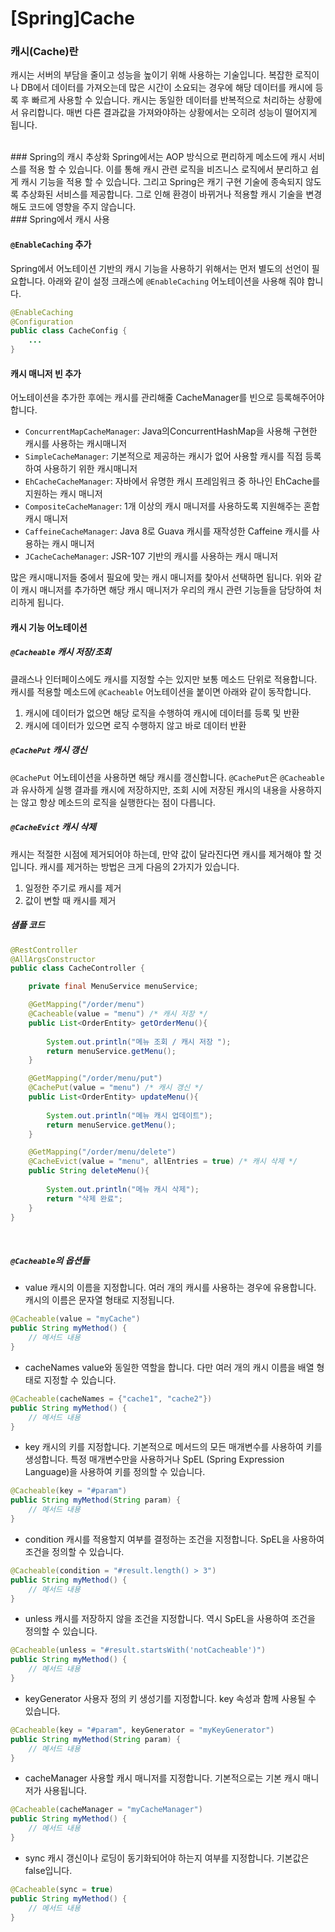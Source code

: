 # [Spring]Cache

### 캐시(Cache)란
캐시는 서버의 부담을 줄이고 성능을 높이기 위해 사용하는 기술입니다.
복잡한 로직이나 DB에서 데이터를 가져오는데 많은 시간이 소요되는 경우에 해당 데이터를 캐시에 등록 후 빠르게 사용할 수 있습니다.
캐시는 동일한 데이터를 반복적으로 처리하는 상황에서 유리합니다.
매번 다른 결과값을 가져와야하는 상황에서는 오히려 성능이 떨어지게 됩니다.

</br>
### Spring의 캐시 추상화
Spring에서는 AOP 방식으로 편리하게 메소드에 캐시 서비스를 적용 할 수 있습니다.
이를 통해 캐시 관련 로직을 비즈니스 로직에서 분리하고 쉽게 캐시 기능을 적용 할 수 있습니다.
그리고 Spring은 캐기 구현 기술에 종속되지 않도록 추상화된 서비스를 제공합니다.
그로 인해 환경이 바뀌거나 적용할 캐시 기술을 변경해도 코드에 영향을 주지 않습니다.

</br>
### Spring에서 캐시 사용

#### `@EnableCaching` 추가
Spring에서 어노테이션 기반의 캐시 기능을 사용하기 위해서는 먼저 별도의 선언이 필요합니다.
아래와 같이 설정 크래스에 `@EnableCaching` 어노테이션을 사용해 줘야 합니다.
```java
@EnableCaching
@Configuration 
public class CacheConfig {
    ... 
}
```

#### 캐시 매니저 빈 추가
어노테이션을 추가한 후에는 캐시를 관리해줄 CacheManager를 빈으로 등록해주어야 합니다.

* `ConcurrentMapCacheManager`: Java의ConcurrentHashMap을 사용해 구현한 캐시를 사용하는 캐시매니저
* `SimpleCacheManager`: 기본적으로 제공하는 캐시가 없어 사용할 캐시를 직접 등록하여 사용하기 위한 캐시매니저
* `EhCacheCacheManager`: 자바에서 유명한 캐시 프레임워크 중 하나인 EhCache를 지원하는 캐시 매니저
* `CompositeCacheManager`: 1개 이상의 캐시 매니저를 사용하도록 지원해주는 혼합 캐시 매니저
* `CaffeineCacheManager`: Java 8로 Guava 캐시를 재작성한 Caffeine 캐시를 사용하는 캐시 매니저
* `JCacheCacheManager`: JSR-107 기반의 캐시를 사용하는 캐시 매니저

많은 캐시매니저들 중에서 필요에 맞는 캐시 매니저를 찾아서 선택하면 됩니다.
위와 같이 캐시 매니저를 추가하면 해당 캐시 매니저가 우리의 캐시 관련 기능들을 담당하여 처리하게 됩니다.

#### 캐시 기능 어노테이션
##### `@Cacheable` 캐시 저장/조회
클래스나 인터페이스에도 캐시를 지정할 수는 있지만 보통 메소드 단위로 적용합니다. 
캐시를 적용할 메소드에 `@Cacheable` 어노테이션을 붙이면 아래와 같이 동작합니다.
1. 캐시에 데이터가 없으면 해당 로직을 수행하여 캐시에 데이터를 등록 및 반환
2. 캐시에 데이터가 있으면 로직 수행하지 않고 바로 데이터 반환

##### `@CachePut` 캐시 갱신
`@CachePut` 어노테이션을 사용하면 해당 캐시를 갱신합니다.
`@CachePut`은 `@Cacheable`과 유사하게 실행 결과를 캐시에 저장하지만, 조회 시에 저장된 캐시의 내용을 사용하지는 않고 항상 메소드의 로직을 실행한다는 점이 다릅니다.

##### `@CacheEvict` 캐시 삭제
캐시는 적절한 시점에 제거되어야 하는데, 만약 값이 달라진다면 캐시를 제거해야 할 것입니다. 
캐시를 제거하는 방법은 크게 다음의 2가지가 있습니다.
1. 일정한 주기로 캐시를 제거
2. 값이 변할 때 캐시를 제거

##### 샘플 코드
```java
@RestController
@AllArgsConstructor
public class CacheController {

	private final MenuService menuService;

    @GetMapping("/order/menu")
    @Cacheable(value = "menu") /* 캐시 저장 */
    public List<OrderEntity> getOrderMenu(){
	
        System.out.println("메뉴 조회 / 캐시 저장 ");
        return menuService.getMenu();
    }

    @GetMapping("/order/menu/put")
    @CachePut(value = "menu") /* 캐시 갱신 */
    public List<OrderEntity> updateMenu(){
	
        System.out.println("메뉴 캐시 업데이트");
        return menuService.getMenu();
    }

    @GetMapping("/order/menu/delete")
    @CacheEvict(value = "menu", allEntries = true) /* 캐시 삭제 */
    public String deleteMenu(){
	
        System.out.println("메뉴 캐시 삭제");
        return "삭제 완료";
    }
}
```

</br>

##### `@Cacheable`의 옵션들
* value
캐시의 이름을 지정합니다. 여러 개의 캐시를 사용하는 경우에 유용합니다.
캐시의 이름은 문자열 형태로 지정됩니다.

```java
@Cacheable(value = "myCache")
public String myMethod() {
    // 메서드 내용
}
```

* cacheNames
value와 동일한 역할을 합니다. 다만 여러 개의 캐시 이름을 배열 형태로 지정할 수 있습니다.

```java
@Cacheable(cacheNames = {"cache1", "cache2"})
public String myMethod() {
    // 메서드 내용
}
```

* key
캐시의 키를 지정합니다. 기본적으로 메서드의 모든 매개변수를 사용하여 키를 생성합니다. 
특정 매개변수만을 사용하거나 SpEL (Spring Expression Language)을 사용하여 키를 정의할 수 있습니다.

```java
@Cacheable(key = "#param")
public String myMethod(String param) {
    // 메서드 내용
}
```

* condition
캐시를 적용할지 여부를 결정하는 조건을 지정합니다. SpEL을 사용하여 조건을 정의할 수 있습니다.

```java
@Cacheable(condition = "#result.length() > 3")
public String myMethod() {
    // 메서드 내용
}
```

* unless
캐시를 저장하지 않을 조건을 지정합니다. 역시 SpEL을 사용하여 조건을 정의할 수 있습니다.

```java
@Cacheable(unless = "#result.startsWith('notCacheable')")
public String myMethod() {
    // 메서드 내용
}
```

* keyGenerator
사용자 정의 키 생성기를 지정합니다. key 속성과 함께 사용될 수 있습니다.

```java
@Cacheable(key = "#param", keyGenerator = "myKeyGenerator")
public String myMethod(String param) {
    // 메서드 내용
}
```

* cacheManager
사용할 캐시 매니저를 지정합니다. 기본적으로는 기본 캐시 매니저가 사용됩니다.

```java
@Cacheable(cacheManager = "myCacheManager")
public String myMethod() {
    // 메서드 내용
}
```

* sync
캐시 갱신이나 로딩이 동기화되어야 하는지 여부를 지정합니다. 기본값은 false입니다.

```java
@Cacheable(sync = true)
public String myMethod() {
    // 메서드 내용
}
```
